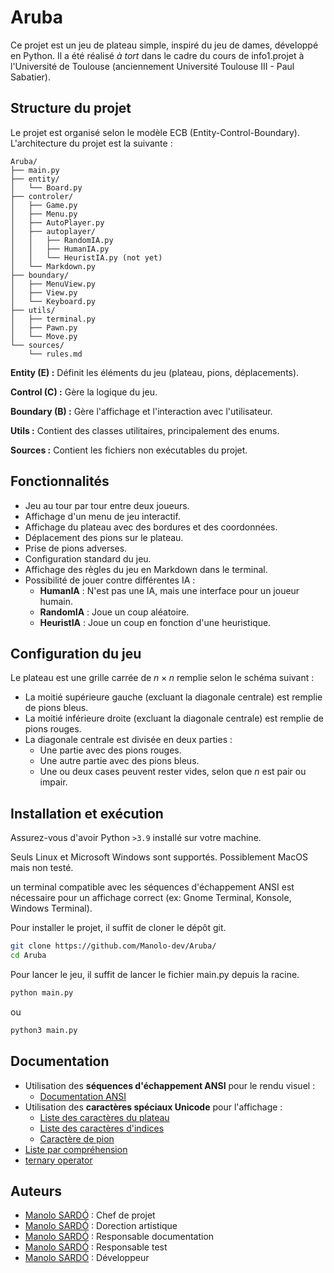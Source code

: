 # Aruba

Ce projet est un jeu de plateau simple, inspiré du jeu de dames, développé en Python. Il a été réalisé *à tort* dans le cadre du cours de info1.projet à l'Université de Toulouse (anciennement Université Toulouse III - Paul Sabatier).

## Structure du projet

Le projet est organisé selon le modèle ECB (Entity-Control-Boundary). L'architecture du projet est la suivante :

```
Aruba/
├── main.py
├── entity/
│   └── Board.py
├── controler/
│   ├── Game.py
│   ├── Menu.py
│   ├── AutoPlayer.py
│   ├── autoplayer/
│   │   ├── RandomIA.py
│   │   ├── HumanIA.py
│   │   └── HeuristIA.py (not yet)
│   └── Markdown.py
├── boundary/
│   ├── MenuView.py
│   ├── View.py
│   └── Keyboard.py
├── utils/
│   ├── terminal.py
│   ├── Pawn.py
│   └── Move.py
└── sources/
    └── rules.md
```

**Entity (E) :** Définit les éléments du jeu (plateau, pions, déplacements).

**Control (C) :** Gère la logique du jeu.

**Boundary (B) :** Gère l'affichage et l'interaction avec l'utilisateur.

**Utils :** Contient des classes utilitaires, principalement des enums.

**Sources :** Contient les fichiers non exécutables du projet.

## Fonctionnalités

- Jeu au tour par tour entre deux joueurs.
- Affichage d'un menu de jeu interactif.
- Affichage du plateau avec des bordures et des coordonnées.
- Déplacement des pions sur le plateau.
- Prise de pions adverses.
- Configuration standard du jeu.
- Affichage des règles du jeu en Markdown dans le terminal.
- Possibilité de jouer contre différentes IA :
  - **HumanIA**  : N'est pas une IA, mais une interface pour un joueur humain.
  - **RandomIA** : Joue un coup aléatoire.
  - **HeuristIA** : Joue un coup en fonction d'une heuristique.

## Configuration du jeu

Le plateau est une grille carrée de $n\times n$ remplie selon le schéma suivant :
- La moitié supérieure gauche (excluant la diagonale centrale) est remplie de pions bleus.
- La moitié inférieure droite (excluant la diagonale centrale) est remplie de pions rouges.
- La diagonale centrale est divisée en deux parties :
    - Une partie avec des pions rouges.
    - Une autre partie avec des pions bleus.
    - Une ou deux cases peuvent rester vides, selon que $n$ est pair ou impair.

## Installation et exécution

Assurez-vous d'avoir Python `>3.9` installé sur votre machine.

Seuls Linux et Microsoft Windows sont supportés. Possiblement MacOS mais non testé.

un terminal compatible avec les séquences d'échappement ANSI est nécessaire pour un affichage correct (ex: Gnome Terminal, Konsole, Windows Terminal).

Pour installer le projet, il suffit de cloner le dépôt git.

```bash
git clone https://github.com/Manolo-dev/Aruba/
cd Aruba
```

Pour lancer le jeu, il suffit de lancer le fichier main.py depuis la racine.

```bash
python main.py
```

ou

```bash
python3 main.py
```

## Documentation

- Utilisation des **séquences d'échappement ANSI** pour le rendu visuel :
  - [Documentation ANSI](https://gist.github.com/fnky/458719343aabd01cfb17a3a4f7296797)
- Utilisation des **caractères spéciaux Unicode** pour l'affichage :
  - [Liste des caractères du plateau](https://www.compart.com/fr/unicode/block/U+2500)
  - [Liste des caractères d'indices](https://www.compart.com/fr/unicode/block/U+2070)
  - [Caractère de pion](https://www.compart.com/fr/unicode/U+25CF)
- [Liste par compréhension](https://docs.python.org/3/tutorial/datastructures.html#list-comprehensions)
- [ternary operator](https://docs.python.org/3/reference/expressions.html#conditional-expressions)

## Auteurs

- [Manolo SARDÓ](https://github.com/Manolo-dev) : Chef de projet
- [Manolo SARDÓ](https://github.com/Manolo-dev) : Dorection artistique
- [Manolo SARDÓ](https://github.com/Manolo-dev) : Responsable documentation
- [Manolo SARDÓ](https://github.com/Manolo-dev) : Responsable test
- [Manolo SARDÓ](https://github.com/Manolo-dev) : Développeur